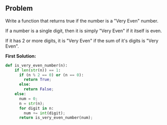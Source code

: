 ## Problem

Write a function that returns true if the number is a "Very Even" number.

If a number is a single digit, then it is simply "Very Even" if it itself is even.

If it has 2 or more digits, it is "Very Even" if the sum of it's digits is "Very Even".


**First Solution:**
```python
def is_very_even_number(n):
    if len(str(n)) == 1:
      if (n % 2 == 0) or (n == 0):
        return True;
      else:
        return False;
    else:
      num = 0;
      n = str(n);
      for digit in n:
        num += int(digit);
      return is_very_even_number(num);
```
